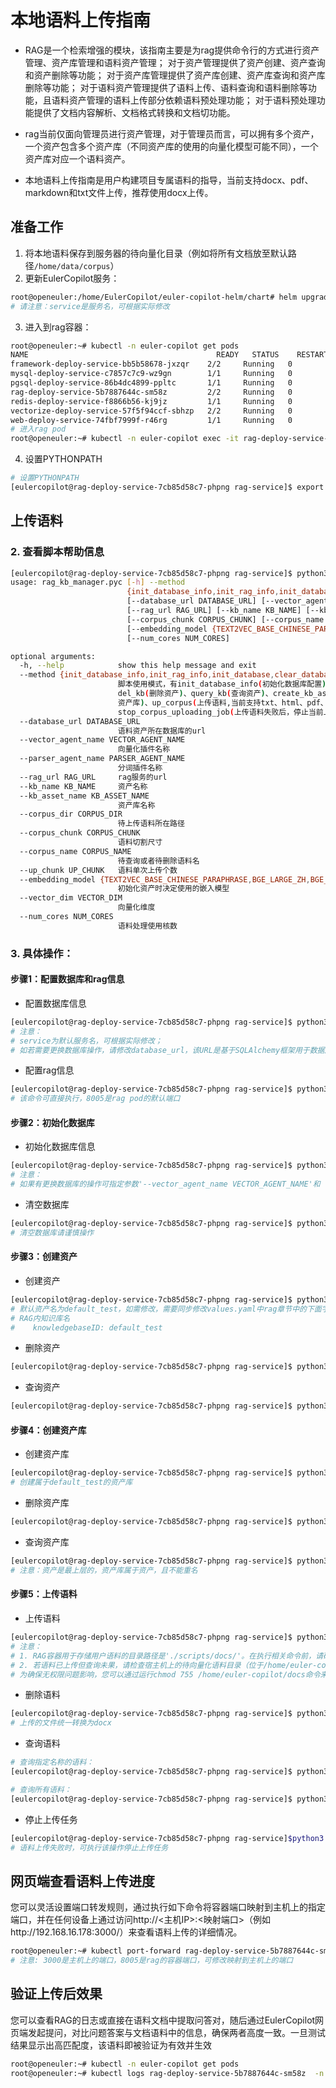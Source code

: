 # 本地语料上传指南
- RAG是一个检索增强的模块，该指南主要是为rag提供命令行的方式进行资产管理、资产库管理和语料资产管理；
  对于资产管理提供了资产创建、资产查询和资产删除等功能；
  对于资产库管理提供了资产库创建、资产库查询和资产库删除等功能；
  对于语料资产管理提供了语料上传、语料查询和语料删除等功能，且语料资产管理的语料上传部分依赖语料预处理功能；
  对于语料预处理功能提供了文档内容解析、文档格式转换和文档切功能。

- rag当前仅面向管理员进行资产管理，对于管理员而言，可以拥有多个资产，一个资产包含多个资产库（不同资产库的使用的向量化模型可能不同），一个资产库对应一个语料资产。

- 本地语料上传指南是用户构建项目专属语料的指导，当前支持docx、pdf、markdown和txt文件上传，推荐使用docx上传。

## 准备工作
1. 将本地语料保存到服务器的待向量化目录（例如将所有文档放至默认路径`/home/data/corpus`）
2. 更新EulerCopilot服务：
```bash
root@openeuler:/home/EulerCopilot/euler-copilot-helm/chart# helm upgrade -n euler-copilot service .
# 请注意：service是服务名，可根据实际修改
```
3. 进入到rag容器：
```bash
root@openeuler:~# kubectl -n euler-copilot get pods
NAME                                          READY   STATUS    RESTARTS   AGE
framework-deploy-service-bb5b58678-jxzqr    2/2     Running   0          16d
mysql-deploy-service-c7857c7c9-wz9gn        1/1     Running   0          17d
pgsql-deploy-service-86b4dc4899-ppltc       1/1     Running   0          17d
rag-deploy-service-5b7887644c-sm58z         2/2     Running   0          110m
redis-deploy-service-f8866b56-kj9jz         1/1     Running   0          17d
vectorize-deploy-service-57f5f94ccf-sbhzp   2/2     Running   0          17d
web-deploy-service-74fbf7999f-r46rg         1/1     Running   0          2d
# 进入rag pod
root@openeuler:~# kubectl -n euler-copilot exec -it rag-deploy-service-5b7887644c-sm58z  -- bash
```
4. 设置PYTHONPATH
```bash
# 设置PYTHONPATH
[eulercopilot@rag-deploy-service-7cb85d58c7-phpng rag-service]$ export PYTHONPATH=$(pwd)
```
## 上传语料
### 2. 查看脚本帮助信息
```bash
[eulercopilot@rag-deploy-service-7cb85d58c7-phpng rag-service]$ python3 scripts/rag_kb_manager.pyc --help
usage: rag_kb_manager.pyc [-h] --method
                          {init_database_info,init_rag_info,init_database,clear_database,create_kb,del_kb,query_kb,create_kb_asset,del_kb_asset,query_kb_asset,up_corpus,del_corpus,query_corpus,stop_corpus_uploading_job}
                          [--database_url DATABASE_URL] [--vector_agent_name VECTOR_AGENT_NAME] [--parser_agent_name PARSER_AGENT_NAME]
                          [--rag_url RAG_URL] [--kb_name KB_NAME] [--kb_asset_name KB_ASSET_NAME] [--corpus_dir CORPUS_DIR]
                          [--corpus_chunk CORPUS_CHUNK] [--corpus_name CORPUS_NAME] [--up_chunk UP_CHUNK]
                          [--embedding_model {TEXT2VEC_BASE_CHINESE_PARAPHRASE,BGE_LARGE_ZH,BGE_MIXED_MODEL}] [--vector_dim VECTOR_DIM]
                          [--num_cores NUM_CORES]

optional arguments:
  -h, --help            show this help message and exit
  --method {init_database_info,init_rag_info,init_database,clear_database,create_kb,del_kb,query_kb,create_kb_asset,del_kb_asset,query_kb_asset,up_corpus,del_corpus,query_corpus,stop_corpus_uploading_job}
                        脚本使用模式，有init_database_info(初始化数据库配置)、init_database(初始化数据库)、clear_database（清除数据库）、create_kb(创建资产)、
                        del_kb(删除资产)、query_kb(查询资产)、create_kb_asset(创建资产库)、del_kb_asset(删除资产库)、query_kb_asset(查询
                        资产库)、up_corpus(上传语料,当前支持txt、html、pdf、docx和md格式)、del_corpus(删除语料)、query_corpus(查询语料)和
                        stop_corpus_uploading_job(上传语料失败后，停止当前上传任务)
  --database_url DATABASE_URL
                        语料资产所在数据库的url
  --vector_agent_name VECTOR_AGENT_NAME
                        向量化插件名称
  --parser_agent_name PARSER_AGENT_NAME
                        分词插件名称
  --rag_url RAG_URL     rag服务的url
  --kb_name KB_NAME     资产名称
  --kb_asset_name KB_ASSET_NAME
                        资产库名称
  --corpus_dir CORPUS_DIR
                        待上传语料所在路径
  --corpus_chunk CORPUS_CHUNK
                        语料切割尺寸
  --corpus_name CORPUS_NAME
                        待查询或者待删除语料名
  --up_chunk UP_CHUNK   语料单次上传个数
  --embedding_model {TEXT2VEC_BASE_CHINESE_PARAPHRASE,BGE_LARGE_ZH,BGE_MIXED_MODEL}
                        初始化资产时决定使用的嵌入模型
  --vector_dim VECTOR_DIM
                        向量化维度
  --num_cores NUM_CORES
                        语料处理使用核数
```

### 3. 具体操作：
#### 步骤1：配置数据库和rag信息
- 配置数据库信息
```bash
[eulercopilot@rag-deploy-service-7cb85d58c7-phpng rag-service]$ python3 scripts/rag_kb_manager.pyc --method init_database_info  --database_url postgresql+psycopg2://postgres:123456@pgsql-db-service:5432/postgres
# 注意：
# service为默认服务名，可根据实际修改；
# 如若需要更换数据库操作，请修改database_url，该URL是基于SQLAlchemy框架用于数据库连接的标识符。
```
- 配置rag信息
```bash
[eulercopilot@rag-deploy-service-7cb85d58c7-phpng rag-service]$ python3 scripts/rag_kb_manager.pyc --method init_rag_info --rag_url http://0.0.0.0:8005
# 该命令可直接执行，8005是rag pod的默认端口
```

#### 步骤2：初始化数据库
- 初始化数据库信息
```bash
[eulercopilot@rag-deploy-service-7cb85d58c7-phpng rag-service]$ python3 scripts/rag_kb_manager.pyc --method init_database 
# 注意： 
# 如果有更换数据库的操作可指定参数'--vector_agent_name VECTOR_AGENT_NAME'和 '--parser_agent_name PARSER_AGENT_NAME'；其中VECTOR_AGENT_NAME默认为vector, PARSER_AGENT_NAME默认为zhparser
```
- 清空数据库
```bash
[eulercopilot@rag-deploy-service-7cb85d58c7-phpng rag-service]$ python3 scripts/rag_kb_manager.pyc --method clear_database
# 清空数据库请谨慎操作
```

#### 步骤3：创建资产
- 创建资产
```bash
[eulercopilot@rag-deploy-service-7cb85d58c7-phpng rag-service]$ python3 scripts/rag_kb_manager.pyc --method create_kb --kb_name default_test
# 默认资产名为default_test，如需修改，需要同步修改values.yaml中rag章节中的下面字段，并进行helm更新操作:
# RAG内知识库名
#    knowledgebaseID: default_test
```

- 删除资产
```bash
[eulercopilot@rag-deploy-service-7cb85d58c7-phpng rag-service]$ python3 scripts/rag_kb_manager.pyc --method del_kb --kb_name default_test
```
- 查询资产
```bash
[eulercopilot@rag-deploy-service-7cb85d58c7-phpng rag-service]$ python3 scripts/rag_kb_manager.pyc --method query_kb
```
#### 步骤4：创建资产库
- 创建资产库
```bash
[eulercopilot@rag-deploy-service-7cb85d58c7-phpng rag-service]$ python3 scripts/rag_kb_manager.pyc --method create_kb_asset --kb_name default_test --kb_asset_name default_test_asset
# 创建属于default_test的资产库
```
- 删除资产库
```bash
[eulercopilot@rag-deploy-service-7cb85d58c7-phpng rag-service]$ python3 scripts/rag_kb_manager.pyc --method del_kb_asset --kb_name default_test --kb_asset_name default_test_asset
```

- 查询资产库
```bash
[eulercopilot@rag-deploy-service-7cb85d58c7-phpng rag-service]$ python3 scripts/rag_kb_manager.pyc --method query_kb_asset --kb_name default_test
# 注意：资产是最上层的，资产库属于资产，且不能重名
```

#### 步骤5：上传语料
- 上传语料
```bash
[eulercopilot@rag-deploy-service-7cb85d58c7-phpng rag-service]$ python3 scripts/rag_kb_manager.pyc --method up_corpus --corpus_dir ./scripts/docs/ --kb_name default_test --kb_asset_name default_test_asset
# 注意：
# 1. RAG容器用于存储用户语料的目录路径是'./scripts/docs/'。在执行相关命令前，请确保该目录下已有本地上传的语料。
# 2. 若语料已上传但查询未果，请检查宿主机上的待向量化语料目录（位于/home/euler-copilot/docs）的权限设置。
# 为确保无权限问题影响，您可以通过运行chmod 755 /home/euler-copilot/docs命令来赋予该目录最大访问权限。
```

- 删除语料
```bash
[eulercopilot@rag-deploy-service-7cb85d58c7-phpng rag-service]$ python3 scripts/rag_kb_manager.pyc --method del_corpus --corpus_name abc.docx --kb_name default_test --kb_asset_name default_test_asset
# 上传的文件统一转换为docx
```

- 查询语料
```bash
# 查询指定名称的语料：
[eulercopilot@rag-deploy-service-7cb85d58c7-phpng rag-service]$ python3 scripts/rag_kb_manager.pyc --method query_corpus --corpus_name 语料名.docx

# 查询所有语料：
[eulercopilot@rag-deploy-service-7cb85d58c7-phpng rag-service]$ python3 scripts/rag_kb_manager.pyc --method query_corpus
```
- 停止上传任务
```bash
[eulercopilot@rag-deploy-service-7cb85d58c7-phpng rag-service]$python3 scripts/rag_kb_manager.pyc  --method stop_corpus_uploading_job
# 语料上传失败时，可执行该操作停止上传任务
```

## 网页端查看语料上传进度

您可以灵活设置端口转发规则，通过执行如下命令将容器端口映射到主机上的指定端口，并在任何设备上通过访问http://<主机IP>:<映射端口>（例如http://192.168.16.178:3000/）来查看语料上传的详细情况。
```bash
root@openeuler:~# kubectl port-forward rag-deploy-service-5b7887644c-sm58z 3000:8005 -n euler-copilot --address=0.0.0.0
# 注意: 3000是主机上的端口，8005是rag的容器端口，可修改映射到主机上的端口
```
## 验证上传后效果

您可以查看RAG的日志或直接在语料文档中提取问答对，随后通过EulerCopilot网页端发起提问，对比问题答案与文档语料中的信息，确保两者高度一致。一旦测试结果显示出高匹配度，该语料即被验证为有效并生效
```bash
root@openeuler:~# kubectl -n euler-copilot get pods
root@openeuler:~# kubectl logs rag-deploy-service-5b7887644c-sm58z  -n euler-copilot
```